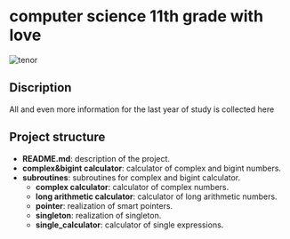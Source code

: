# computer science 11th grade with love

![tenor](https://tenor.com/ru/view/nerd-nerdy-nerds-nerd-emoji-gif-25380417)

## Discription

All and even more information for the last year of study is collected here

## Project structure

- **README.md**: description of the project.
- **complex&bigint calculator**: calculator of complex and bigint numbers.
- **subroutines**: subroutines for complex and bigint calculator.
  - **complex calculator**: calculator of complex numbers.
  - **long arithmetic calculator**: calculator of long arithmetic numbers.
  - **pointer**: realization of smart pointers.
  - **singleton**: realization of singleton.
  - **single_calculator**: calculator of single expressions.


